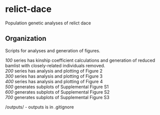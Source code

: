 # relict-dace
Population genetic analyses of relict dace     

## Organization 

Scripts for analyses and generation of figures.     

_100_ series has kinship coefficient calculations and generation of reduced bamlist with closely-related individuals removed.     
_200_ series has analysis and plotting of Figure 2        
_300_ series has analysis and plotting of Figure 3       
_400_ series has analysis and plotting of Figure 4       
_500_ generates subplots of Supplemental Figure S1       
_600_ generates subplots of Supplemental Figure S2       
_700_ generates subplots of Supplemental Figure S3       

/outputs/ - outputs is in .gitignore      




